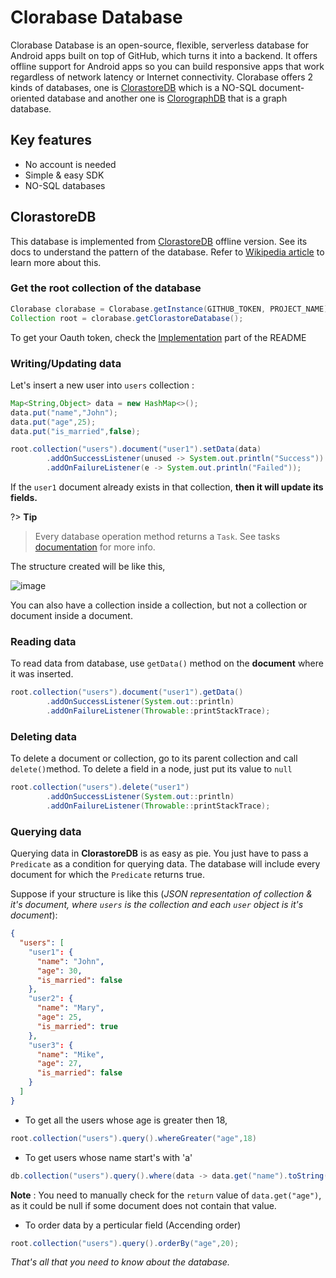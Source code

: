
# Clorabase Database
Clorabase Database is an open-source, flexible, serverless database for Android apps built on top of GitHub, which turns it into a backend. It offers offline support for Android apps so you can build responsive apps that work regardless of network latency or Internet connectivity. Clorabase offers 2 kinds of databases, one is [ClorastoreDB](https://github.com/Clorabase/ClorastoreDB) which is a NO-SQL document-oriented database and another one is [ClorographDB](https://github.com/Clorabase/ClorographDB) that is a graph database.

## Key features
- No account is needed
- Simple & easy SDK
- NO-SQL databases

## ClorastoreDB
This database is implemented from [ClorastoreDB](https://github.com/Clorabase/ClorastoreDB) offline version. See its docs to understand the pattern of the database.
Refer to [Wikipedia article](https://en.wikipedia.org/wiki/Document-oriented_database) to learn more about this.


### Get the root collection of the database

```java
Clorabase clorabase = Clorabase.getInstance(GITHUB_TOKEN, PROJECT_NAME);
Collection root = clorabase.getClorastoreDatabase();
```
To get your Oauth token, check the [Implementation](https://github.com/ErrorxCode/docs/edit/main/clorabase/README.md#implementation) part of the README


### Writing/Updating data
Let's insert a new user into `users` collection :
```java
Map<String,Object> data = new HashMap<>();
data.put("name","John");
data.put("age",25);
data.put("is_married",false);

root.collection("users").document("user1").setData(data)
        .addOnSuccessListener(unused -> System.out.println("Success"))
        .addOnFailureListener(e -> System.out.println("Failed"));          
```
If the `user1` document already exists in that collection, **then it will update its fields.**

?> **Tip** 
>Every database operation method returns a `Task`. See tasks [documentation](https://developers.google.com/android/guides/tasks) for more info.

The structure created will be like this,

![image](https://user-images.githubusercontent.com/65817230/230773260-1a207a69-03e6-4c3a-9fca-d4f0bba305c3.png)


You can also have a collection inside a collection, but not a collection or document inside a document.


### Reading data
To read data from database, use `getData()` method on the **document** where it was inserted.
```java
root.collection("users").document("user1").getData()
        .addOnSuccessListener(System.out::println)
        .addOnFailureListener(Throwable::printStackTrace);
```

### Deleting data
To delete a document or collection, go to its parent collection and call `delete()`method. To delete a field in a node, just put its value to `null`
```java
root.collection("users").delete("user1")
        .addOnSuccessListener(System.out::println)
        .addOnFailureListener(Throwable::printStackTrace);
```


### Querying data
Querying data in **ClorastoreDB** is as easy as pie. You just have to pass a `Predicate` as a condition for querying data. The database will include every document for which the `Predicate` returns true.

Suppose if your structure is like this (*JSON representation of collection & it's document, where `users` is the collection and each `user` object is it's document*):
```JSON
{
  "users": [
    "user1": {
      "name": "John",
      "age": 30,
      "is_married": false
    },
    "user2": {
      "name": "Mary",
      "age": 25,
      "is_married": true
    },
    "user3": {
      "name": "Mike",
      "age": 27,
      "is_married": false
    }
  ]
}
```
- To get all the users whose age is greater then 18,
```java
root.collection("users").query().whereGreater("age",18)
```
- To get users whose name start's with 'a'
```java
db.collection("users").query().where(data -> data.get("name").toString().startsWith("a"));
```
**Note** : You need to manually check for the `return` value of `data.get("age")`, as it could be null if some document does not contain that value.

- To order data by a perticular field (Accending order)
```java
root.collection("users").query().orderBy("age",20);
```


_That's all that you need to know about the database._
